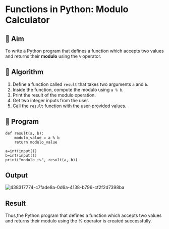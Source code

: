 # Functions in Python: Modulo Calculator

## 🎯 Aim
To write a Python program that defines a function which accepts two values and returns their **modulo** using the `%` operator.

## 🧠 Algorithm
1. Define a function called `result` that takes two arguments `a` and `b`.
2. Inside the function, compute the modulo using `a % b`.
3. Print the result of the modulo operation.
4. Get two integer inputs from the user.
5. Call the `result` function with the user-provided values.

## 🧾 Program

```
def result(a, b):
    modulo_value = a % b
    return modulo_value

a=int(input())
b=int(input())
print("modulo is", result(a, b))
```
## Output
![438317774-c7fade8a-0d6a-4138-b796-cf2f2d7398ba](https://github.com/user-attachments/assets/9f853f7b-5a10-4ef0-b888-bc399251347d)

## Result
Thus,the Python program that defines a function which accepts two values and returns their modulo using the % operator is created successfully.

